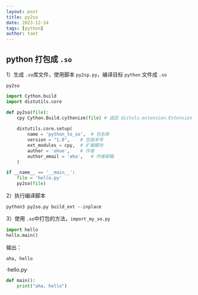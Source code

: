```yaml
---
layout: post
title: py2so
date: 2023-12-24
tags: [python]
author: taot
---
```



## python 打包成 `.so`

1）生成 `.so`库文件，使用脚本 `py2sp.py`，编译目标 `python` 文件成 `.so`

`py2so`

```python
import Cython.build
import distutils.core

def py2so(file):
    cpy Cython.Build.cythonize(file) # 返回 distuls.extension.Extension 对象列表
    
    distutils.core.setup(
    	name = 'python_to_so',	# 包名称
        version = "1.0",	# 包版本号
        ext_modules = cpy,	# 扩展模块
        author = 'ohuo',	# 作者
        author_email = 'aha',	# 作者邮箱
    )

if __name__ == '__main__':
    file = 'hello.py'
    py2so(file)
```

2）执行编译脚本

`python3 py2so.py build_ext --inplace`

3）使用 `.so`中打包的方法，`import_my_so.py`

```python
import hello
hello.main()
```

输出：

`aha, hello`

·hello.py·

```python
def main():
    print("aha, hello")
```




